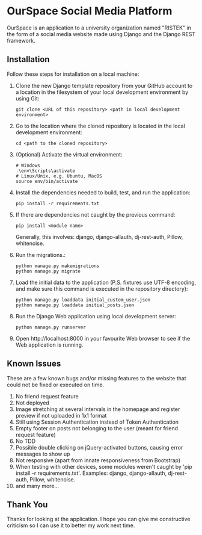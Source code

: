 # OurSpace Social Media Platform

OurSpace is an application to a university organization named "RISTEK" in the form of a social media website made using Django and the Django REST framework.

## Installation

Follow these steps for installation on a local machine:


1. Clone the new Django template repository from your GitHub account to a
   location in the filesystem of your local development environment by using
   Git:

   ```shell
   git clone <URL of this repository> <path in local development environment>
   ```

2. Go to the location where the cloned repository is located in the local
   development environment:

   ```shell
   cd <path to the cloned repository>
   ```

3. (Optional) Activate the virtual environment:

   ```shell
   # Windows
   .\env\Scripts\activate
   # Linux/Unix, e.g. Ubuntu, MacOS
   source env/bin/activate
   ```

4. Install the dependencies needed to build, test, and run the application:

   ```shell
   pip install -r requirements.txt
   ```

5. If there are dependencies not caught by the previous command:

   ```shell
   pip install <module name>
   ```
   Generally, this involves: django, django-allauth, dj-rest-auth, Pillow, whitenoise.

6. Run the migrations.:

   ```shell
   python manage.py makemigrations
   python manage.py migrate
   ```

7. Load the initial data to the application (P.S. fixtures use UTF-8 encoding, and make sure this command is executed in the repository directory):

    ```shell
    python manage.py loaddata initial_custom_user.json
    python manage.py loaddata initial_posts.json
    ```

8. Run the Django Web application using local development server:

   ```shell
   python manage.py runserver
   ```

9. Open http://localhost:8000 in your favourite Web browser to see if the Web
   application is running.


## Known Issues

These are a few known bugs and/or missing features to the website that could not
be fixed or executed on time.

1. No friend request feature
2. Not deployed
3. Image stretching at several intervals in the homepage and register preview if not uploaded in 1x1 format
4. Still using Session Authentication instead of Token Authentication
5. Empty footer on posts not belonging to the user (meant for friend request feature)
6. No TDD
7. Possible double clicking on jQuery-activated buttons, causing error messages to show up
8. Not responsive (apart from innate responsiveness from Bootstrap)
9. When testing with other devices, some modules weren't caught by 'pip install -r requirements.txt'. Examples: django, django-allauth, dj-rest-auth, Pillow, whitenoise.
10. and many more...

## Thank You

Thanks for looking at the application. I hope you can give me constructive criticism so I can use it to better my work next time.
